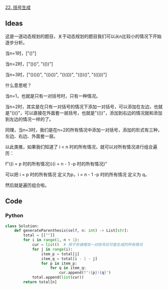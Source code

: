 [22. 括号生成](https://leetcode-cn.com/problems/generate-parentheses/)

## Ideas

这是一道动态规划的题目，关于动态规划的题目我们可以从n比较小的情况下开始逐步分析。

当n=1时，["()"]

当n=2时，["()()", "(())"]

当n=3时，["()()()", "(()())", "()(())", "(())()", "((()))"]

什么意思呢？

当n=1，也就是只有一对括号时，只有一种情况。

当n=2时，其实是在只有一对括号的情况下添加一对括号，可以添加在左边，也就是"()()"，可以直接在外面套一层括号，也就是"(())"，添加到右边的情况就和添加到左边的情况一样的了。

同理，当n=3时，我们是在n=2的所有情况中添加一对括号，添加的形式有三种，左边、右边、外面套一层。

以此类推，如果我们知道了 i < n 时的所有情况，就可以对所有情况进行组合遍历：

f"({i = p 时的所有情况}){i = n - 1 -p 时的所有情况}"

可以把 i = p 时的所有情况 定义为p，i = n - 1 -p 时的所有情况 定义为 q。

然后就是遍历组合啦。

## Code 

### Python 

```python
class Solution:
	def generateParenthesis(self, n: int) -> List[str]:
		total = [[""]]
		for i in range(1, n + 1):
			cur = list()  # 用于存储增加一对括号后可能生成的所有情况
			for j in range(i):
				item_p = total[j]
				item_q = total[i - 1 - j]
				for p in item_p:
					for q in item_q:
						cur.append(f"({p}){q}")
			total.append(list(cur))
		return total[n]
```